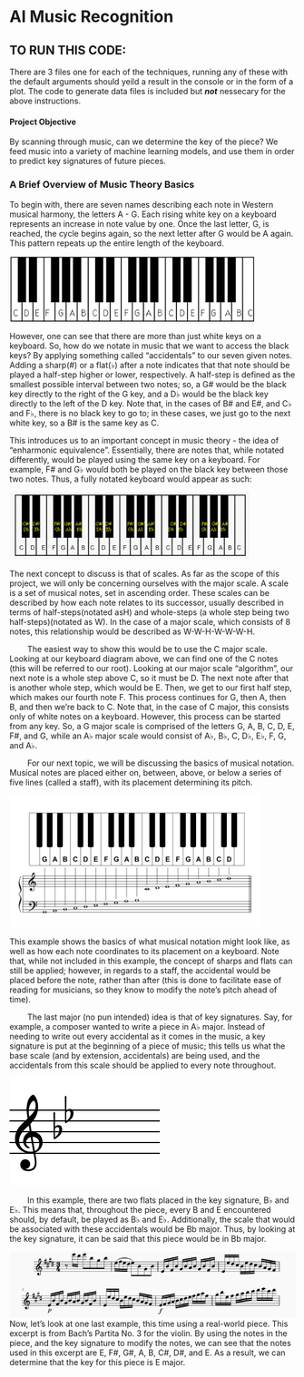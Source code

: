 # AI Music Recognition
## TO RUN THIS CODE: 
There are 3 files one for each of the techniques, running any of these with the default arguments should yeild a result in the console or in the form of a plot. The code to generate data files is included but **_not_** nessecary for the above instructions.

#### Project Objective
By scanning through music, can we determine the key of the piece? We feed music into a variety of machine learning models, and use them in order to predict key signatures of future pieces.

### A Brief Overview of Music Theory Basics

To begin with, there are seven names describing each note in Western musical harmony, the letters A - G. Each rising white key on a keyboard represents an increase in note value by one. Once the last letter, G, is reached, the cycle begins again, so the next letter after G would be A again. This pattern repeats up the entire length of the keyboard.

![](images/image4.png)

However, one can see that there are more than just white keys on a keyboard. So, how do we notate in music that we want to access the black keys? By applying something called “accidentals” to our seven given notes. Adding a sharp(#) or a flat(♭) after a note indicates that that note should be played a half-step higher or lower, respectively. A half-step is defined as the smallest possible interval between two notes; so, a G# would be the black key directly to the right of the G key, and a D♭ would be the black key directly to the left of the D key. Note that, in the cases of B# and E#, and C♭ and F♭, there is no black key to go to; in these cases, we just go to the next white key, so a B# is the same key as C.

This introduces us to an important concept in music theory - the idea of “enharmonic equivalence”. Essentially, there are notes that, while notated differently, would be played using the same key on a keyboard. For example, F# and G♭ would both be played on the black key between those two notes. Thus, a fully notated keyboard would appear as such:

![](images/image2.png)

The next concept to discuss is that of scales. As far as the scope of this project, we will only be concerning ourselves with the major scale. A scale is a set of musical notes, set in ascending order. These scales can be described by how each note relates to its successor, usually described in terms of half-steps(notated asH) and whole-steps (a whole step being two half-steps)(notated as W). In the case of a major scale, which consists of 8 notes, this relationship would be described as W-W-H-W-W-W-H.

        The easiest way to show this would be to use the C major scale. Looking at our keyboard diagram above, we can find one of the C notes (this will be referred to our root). Looking at our major scale “algorithm”, our next note is a whole step above C, so it must be D. The next note after that is another whole step, which would be E. Then, we get to our first half step, which makes our fourth note F. This process continues for G, then A, then B, and then we’re back to C. Note that, in the case of C major, this consists only of white notes on a keyboard. However, this process can be started from any key. So, a G major scale is comprised of the letters G, A, B, C, D, E, F#, and G, while an A♭ major scale would consist of A♭, B♭, C, D♭, E♭, F, G, and A♭.

        For our next topic, we will be discussing the basics of musical notation. Musical notes are placed either on, between, above, or below a series of five lines (called a staff), with its placement determining its pitch.

![](images/image6.png)

This example shows the basics of what musical notation might look like, as well as how each note coordinates to its placement on a keyboard. Note that, while not included in this example, the concept of sharps and flats can still be applied; however, in regards to a staff, the accidental would be placed before the note, rather than after (this is done to facilitate ease of reading for musicians, so they know to modify the note’s pitch ahead of time).

        The last major (no pun intended) idea is that of key signatures. Say, for example, a composer wanted to write a piece in A♭ major. Instead of needing to write out every accidental as it comes in the music, a key signature is put at the beginning of a piece of music; this tells us what the base scale (and by extension, accidentals) are being used, and the accidentals from this scale should be applied to every note throughout.

![](images/image3.png)

        In this example, there are two flats placed in the key signature, B♭ and E♭. This means that, throughout the piece, every B and E encountered should, by default, be played as B♭ and E♭. Additionally, the scale that would be associated with these accidentals would be Bb major. Thus, by looking at the key signature, it can be said that this piece would be in Bb major.

![](images/image5.png)
        Now, let’s look at one last example, this time using a real-world piece. This excerpt is from Bach’s Partita No. 3 for the violin. By using the notes in the piece, and the key signature to modify the notes, we can see that the notes used in this excerpt are E, F#, G#, A, B, C#, D#, and E. As a result, we can determine that the key for this piece is E major.
	

